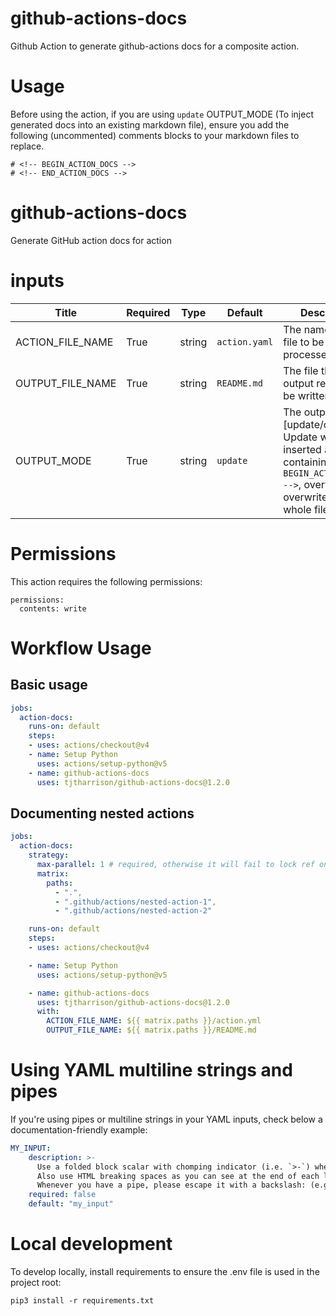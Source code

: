 # github-actions-docs

Github Action to generate github-actions docs for a composite action.

# Usage

Before using the action, if you are using `update` OUTPUT_MODE (To inject generated docs into an existing markdown file), ensure you add the following (uncommented) comments blocks to your markdown files to replace.

```
# <!-- BEGIN_ACTION_DOCS -->
# <!-- END_ACTION_DOCS -->
```

<!-- BEGIN_ACTION_DOCS -->

# github-actions-docs
Generate GitHub action docs for action

# inputs
| Title | Required | Type | Default| Description |
|-----|-----|-----|-----|-----|
| ACTION_FILE_NAME | True | string | `action.yaml` | The name of the file to be processed |
| OUTPUT_FILE_NAME | True | string | `README.md` | The file that the output report will be written to |
| OUTPUT_MODE | True | string | `update` | The output mode, [update/overwrite]. Update will be inserted after a line containing `<!-- BEGIN_ACTION_DOCS -->`, overwrite will overwrite the whole file |
<!-- END_ACTION_DOCS -->

# Permissions

This action requires the following permissions:

```
permissions:
  contents: write
```
# Workflow Usage

## Basic usage
```yaml
jobs:
  action-docs:
    runs-on: default
    steps:
    - uses: actions/checkout@v4
    - name: Setup Python
      uses: actions/setup-python@v5
    - name: github-actions-docs
      uses: tjtharrison/github-actions-docs@1.2.0
```

## Documenting nested actions

```yaml
jobs:
  action-docs:
    strategy:
      max-parallel: 1 # required, otherwise it will fail to lock ref on auto-commit
      matrix:
        paths:
          - ".", 
          - ".github/actions/nested-action-1", 
          - ".github/actions/nested-action-2"

    runs-on: default
    steps:
    - uses: actions/checkout@v4

    - name: Setup Python
      uses: actions/setup-python@v5

    - name: github-actions-docs
      uses: tjtharrison/github-actions-docs@1.2.0
      with:
        ACTION_FILE_NAME: ${{ matrix.paths }}/action.yml
        OUTPUT_FILE_NAME: ${{ matrix.paths }}/README.md
```

# Using YAML multiline strings and pipes

If you're using pipes or multiline strings in your YAML inputs, check below a documentation-friendly example:

```yaml
MY_INPUT:
    description: >-
      Use a folded block scalar with chomping indicator (i.e. `>-`) when defining your multiline YAML.<br>
      Also use HTML breaking spaces as you can see at the end of each line here.<br>
      Whenever you have a pipe, please escape it with a backslash: (e.g:)`<this\|that>`.
    required: false
    default: "my_input"
```

# Local development

To develop locally, install requirements to ensure the .env file is used in the project root:

```
pip3 install -r requirements.txt
```

